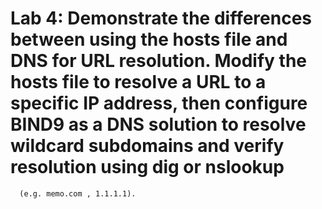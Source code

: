 # Lab 4: Demonstrate the differences between using the hosts file and DNS for URL resolution. Modify the hosts file to resolve a URL to a specific IP address, then configure BIND9 as a DNS solution to resolve wildcard subdomains and verify resolution using dig or nslookup 
      (e.g. memo.com , 1.1.1.1).

